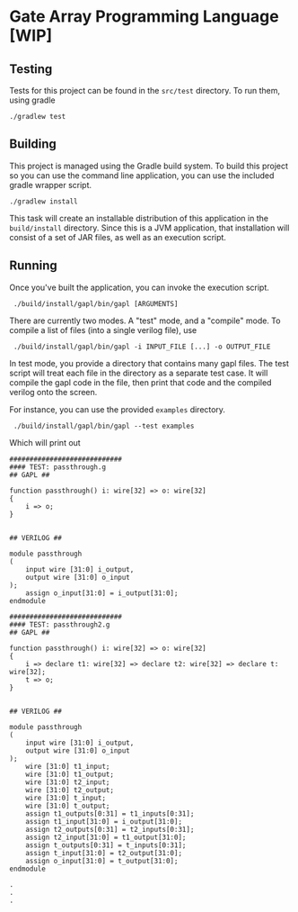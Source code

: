 # Gate Array Programming Language [WIP]

## Testing

Tests for this project can be found in the `src/test` directory.
To run them, using gradle

```text
./gradlew test
```

## Building

This project is managed using the Gradle build system.
To build this project so you can use the command line application, you can use the included gradle wrapper script.

```text
./gradlew install
```

This task will create an installable distribution of this application in the `build/install` directory.
Since this is a JVM application, that installation will consist of a set of JAR files, as well as an execution script.

## Running

Once you've built the application, you can invoke the execution script.

```text
 ./build/install/gapl/bin/gapl [ARGUMENTS]
```

There are currently two modes.
A "test" mode, and a "compile" mode.
To compile a list of files (into a single verilog file), use

```text
 ./build/install/gapl/bin/gapl -i INPUT_FILE [...] -o OUTPUT_FILE
```

In test mode, you provide a directory that contains many gapl files.
The test script will treat each file in the directory as a separate test case.
It will compile the gapl code in the file, then print that code and the compiled verilog onto the screen.

For instance, you can use the provided `examples` directory.
```text
 ./build/install/gapl/bin/gapl --test examples
```

Which will print out
```text
############################
#### TEST: passthrough.g
## GAPL ##

function passthrough() i: wire[32] => o: wire[32]
{
    i => o;
}


## VERILOG ##

module passthrough
(
    input wire [31:0] i_output,
    output wire [31:0] o_input
);
    assign o_input[31:0] = i_output[31:0];
endmodule

############################
#### TEST: passthrough2.g
## GAPL ##

function passthrough() i: wire[32] => o: wire[32]
{
    i => declare t1: wire[32] => declare t2: wire[32] => declare t: wire[32];
    t => o;
}


## VERILOG ##

module passthrough
(
    input wire [31:0] i_output,
    output wire [31:0] o_input
);
    wire [31:0] t1_input;
    wire [31:0] t1_output;
    wire [31:0] t2_input;
    wire [31:0] t2_output;
    wire [31:0] t_input;
    wire [31:0] t_output;
    assign t1_outputs[0:31] = t1_inputs[0:31];
    assign t1_input[31:0] = i_output[31:0];
    assign t2_outputs[0:31] = t2_inputs[0:31];
    assign t2_input[31:0] = t1_output[31:0];
    assign t_outputs[0:31] = t_inputs[0:31];
    assign t_input[31:0] = t2_output[31:0];
    assign o_input[31:0] = t_output[31:0];
endmodule

.
.
.
```
